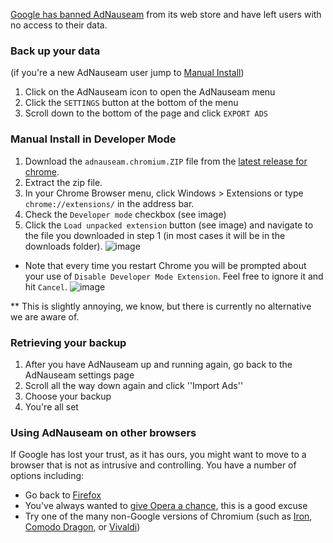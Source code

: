 [Google has banned AdNauseam](https://adnauseam.io/free-adnauseam.html) from its web store and have left users with no access to their data.

### Back up your data

(if you're a new AdNauseam user jump to [Manual Install](#manual-install-in-developer-mode))

1. Click on the AdNauseam icon to open the AdNauseam menu
2. Click the ``SETTINGS`` button at the bottom of the menu
3. Scroll down to the bottom of the page and click ``EXPORT ADS``

### Manual Install in Developer Mode

1. Download the ``adnauseam.chromium.ZIP`` file from the [latest release for chrome](https://github.com/dhowe/AdNauseam/releases/latest).
1. Extract the zip file.
1. In your Chrome Browser menu, click Windows > Extensions or type ``chrome://extensions/`` in the address bar.
1. Check the ``Developer mode`` checkbox (see image)
1. Click the ``Load unpacked extension`` button (see image) and navigate to the file you downloaded in step 1 (in most cases it will be in the downloads folder).
![image](https://cloud.githubusercontent.com/assets/27123/21674694/83a8a8ba-d337-11e6-8837-7a56f507e8d7.png)

* Note that every time you restart Chrome you will be prompted about your use of ``Disable Developer Mode Extension``. Feel free to ignore it and hit ``Cancel``.
![image](https://cloud.githubusercontent.com/assets/27123/21674871/5041d6c6-d338-11e6-9112-9dcebb5553e6.png)

** This is slightly annoying, we know, but there is currently no alternative we are aware of.

### Retrieving your backup

1. After you have AdNauseam up and running again, go back to the AdNauseam settings page
1. Scroll all the way down again and click ''Import Ads''
1. Choose your backup
1. You're all set

### Using AdNauseam on other browsers

If Google has lost your trust, as it has ours, you might want to move to a browser that is not as intrusive and controlling. You have a number of options including:

* Go back to [Firefox](https://getfirefox.com)
* You've always wanted to [give Opera a chance](https://opera.com), this is a good excuse
* Try one of the many non-Google versions of Chromium (such as [Iron](https://www.srware.net/en/software_srware_iron.php), [Comodo Dragon](https://www.comodo.com/home/browsers-toolbars/browser.php), or [Vivaldi](http://www.vivaldi.com/))
